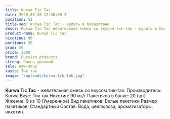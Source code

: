 ```yaml
---
title: Kurwa Tic Tac
date: 2020-05-26 12:30:00 Z
position: 52
title-seo: Kurwa Tic Tac - купить в Казахстане
descr: Kurwa Tic Tac жевательная смесь со вкусом тик-так - купить в Казахстане
product-name: Kurwa Tic Tac
nicotine: 90
portions: 20
gram: 20
price: 2000
brand: Russian products
strong: Очень крепкий
sale: new-snus
taste: Тик так
image: "/uploads/kurva-tik-tak.jpg"
---
```


**Kurwa Tic Tac** - жевательная смесь со вкусом тик-так.
Производитель: Kurwa
Вкус: Тик так
Никотин: 90 мг/г
Пакетиков в банке: 20 (шт)
Жжение: 9 из 10 (Умеренное)
Вид пакетиков: Белые пакетики
Размер пакетиков: Стандартный
Состав: Вода, целлюлоза, ароматизаторы, никотин.
